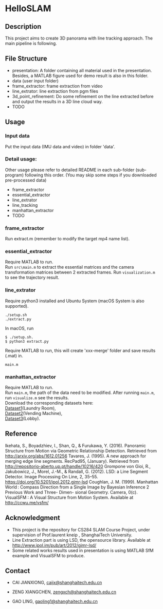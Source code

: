 # HelloSLAM
## Description
This project aims to create 3D panorama with line tracking approach. The main pipeline is following. 

## File Structure
- presentation: A folder containing all material used in the presentation. Besides, a MATLAB figure used for demo result is also in this folder.
- data (user input folder)
- frame_extractor: frame extraction from video
- line_extrator: line extraction from pgm files
- 3d\_point_refinement: Do some refinement on the line extracted before and output the results in a 3D line cloud way.
- TODO

## Usage
### Input data
Put the input data (IMU data and video) in folder 'data'.

### Detail usage:
Other usage please refer to detailed README in each sub-folder (sub-program) following this order. (You may skip some steps if you downloaded pre-processed data)
- frame_extractor
- essential_extractor
- line_extrator
- line_tracking
- manhattan_extractor
- TODO


### frame_extractor
Run extract.m (remember to modify the target mp4 name list).

### essential_extractor
Require MATLAB to run.  
Run ```src\main.m``` to extract the essential matrices and the camera transformation matrices between 2 extracted frames. Run ```visualization.m``` to see the trajectory result.

### line_extrator
Require python3 installed and Ubuntu System (macOS System is also supported).
```
./setup.sh 
./extract.py
``` 
In macOS, run
```
$ ./setup.sh. 
$ python3 extract.py
``` 

Require MATLAB to run, this will create 'xxx-merge' folder and save results (.mat) in.
```
main.m
```

### manhattan_extractor
Require MATLAB to run.  
Run ```main.m```, the path of the data need to be modified. After running ```main.m```, run ```visualize.m``` see the results.  
Download the corresponding datasets here:  
[Dataset1]()(Laundry Room),  
[Dataset2]()(Vending Machine),  
[Dataset3]()(Lobby).


## Reference
Ikehata, S., Boyadzhiev, I., Shan, Q., & Furukawa, Y. (2016). Panoramic Structure from Motion via Geometric Relationship Detection. Retrieved from http://arxiv.org/abs/1612.01256
Tavares, J. (1995). A new approach for merging edge line segments. RecPad95, (January). Retrieved from http://repositorio-aberto.up.pt/handle/10216/420
Grompone von Gioi, R., Jakubowicz, J., Morel, J.-M., & Randall, G. (2012). LSD: a Line Segment Detector. Image Processing On Line, 2, 35–55. https://doi.org/10.5201/ipol.2012.gjmr-lsd
Coughlan, J. M. (1999). Manhattan World : Compass Direction from a Single Image by Bayesian Inference 2 Previous Work and Three- Dimen- sional Geometry. Camera, 0(c).
VisualSFM : A Visual Structure from Motion System. Available at http://ccwu.me/vsfm/

## Acknowledgment 
- This project is the repository for CS284 SLAM Course Project, under supervision of Prof.laurent kneip , ShanghaiTech University.
- Line Extraction part is using LSD, the opensource library. Available at http://www.ipol.im/pub/art/2012/gjmr-lsd/
- Some related works results used in presentation is using MATLAB SfM example and VisualSFM to produce.

## Contact
- CAI JIANXIONG, caijx@shanghaitech.edu.cn

- ZENG XIANGCHEN, zengxch@shanghaitech.edu.cn

- GAO LING, gaoling1@shanghaitech.edu.cn
